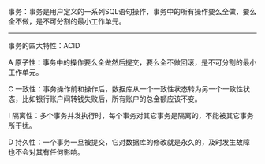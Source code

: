 事务：事务是用户定义的一系列SQL语句操作，事务中的所有操作要么全做，要么全不做，是不可分割的最小工作单元。

---------------------------------------------------

事务的四大特性：ACID

A 原子性：事务中的操作要么全做然后提交，要么全不做回滚，是不可分割的最小工作单元。

C 一致性：事务操作前和操作后，数据库从一个一致性状态转为另一个一致性状态，比如银行账户间转钱失败后，所有账户的总金额应该不变。

I 隔离性：多个事务并发执行时，每个事务对其它事务是隔离的，不能被其它事务所干扰。

D 持久性：一个事务一旦被提交，它对数据库的修改就是永久的，及时发生故障也不会对其有任何影响。